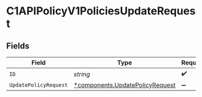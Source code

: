# C1APIPolicyV1PoliciesUpdateRequest


## Fields

| Field                                                                             | Type                                                                              | Required                                                                          | Description                                                                       |
| --------------------------------------------------------------------------------- | --------------------------------------------------------------------------------- | --------------------------------------------------------------------------------- | --------------------------------------------------------------------------------- |
| `ID`                                                                              | *string*                                                                          | :heavy_check_mark:                                                                | N/A                                                                               |
| `UpdatePolicyRequest`                                                             | [*components.UpdatePolicyRequest](../../models/components/updatepolicyrequest.md) | :heavy_minus_sign:                                                                | N/A                                                                               |